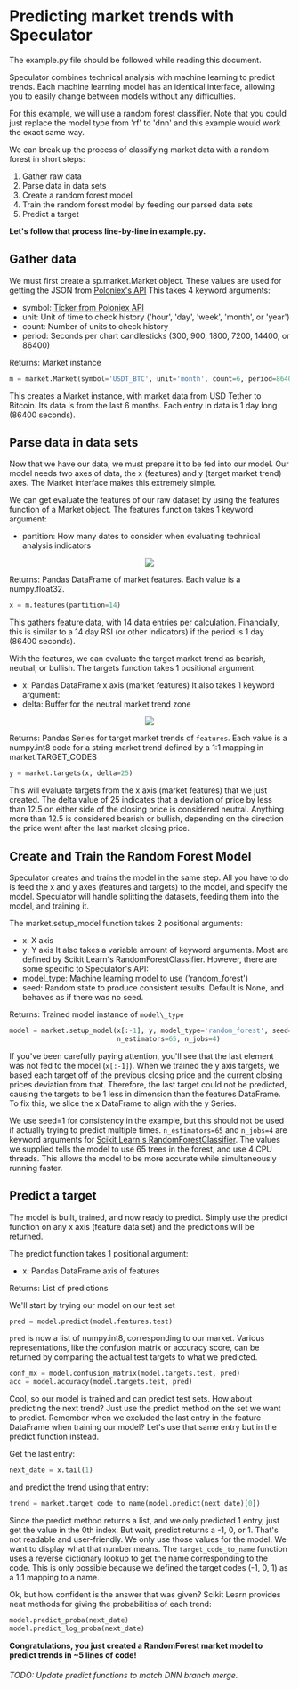 # Predicting market trends with Speculator
The example.py file should be followed while reading this document.

Speculator combines technical analysis with machine learning to predict trends.
Each machine learning model has an identical interface, allowing you to easily
change between models without any difficulties.

For this example, we will use a random forest classifier.  Note that you could just
replace the model type from 'rf' to 'dnn' and this example would work the exact same way.

We can break up the process of classifying market data with a random forest in short steps:
1. Gather raw data
2. Parse data in data sets
3. Create a random forest model
4. Train the random forest model by feeding our parsed data sets
5. Predict a target

**Let's follow that process line-by-line in example.py.**

## Gather data
We must first create a sp.market.Market object.  These values are used for getting the JSON from [Poloniex's API](https://poloniex.com/support/api/)
This takes 4 keyword arguments:
* symbol: [Ticker from Poloniex API](https://poloniex.com/public?command=returnTicker)
* unit: Unit of time to check history ('hour', 'day', 'week', 'month', or 'year')
* count: Number of units to check history
* period: Seconds per chart candlesticks (300, 900, 1800, 7200, 14400, or 86400)

Returns: Market instance
``` python
m = market.Market(symbol='USDT_BTC', unit='month', count=6, period=86400)
```
This creates a Market instance, with market data from USD Tether to Bitcoin.
Its data is from the last 6 months.  Each entry in data is 1 day long (86400 seconds).

## Parse data in data sets
Now that we have our data, we must prepare it to be fed into our model.
Our model needs two axes of data, the x (features) and y (target market trend) axes.
The Market interface makes this extremely simple.

We can get evaluate the features of our raw dataset by using the features function of a Market object.
The features function takes 1 keyword argument:
* partition: How many dates to consider when evaluating technical analysis indicators
<p align="center">
  <img src="http://i.cubeupload.com/osMGQ1.png">
</p>

Returns: Pandas DataFrame of market features.  Each value is a numpy.float32.
``` python
x = m.features(partition=14)
```
This gathers feature data, with 14 data entries per calculation.
Financially, this is similar to a 14 day RSI (or other indicators) if the period is 1 day (86400 seconds).

With the features, we can evaluate the target market trend as bearish, neutral, or bullish.
The targets function takes 1 positional argument:
* x: Pandas DataFrame x axis (market features)
It also takes 1 keyword argument:
* delta: Buffer for the neutral market trend zone
<p align="center">
  <img src="https://i.cubeupload.com/K74Iur.png">
</p>

Returns: Pandas Series for target market trends of `features`.  Each value is a numpy.int8 code for a string market trend defined by a 1:1 mapping in market.TARGET\_CODES
``` python
y = market.targets(x, delta=25)
```
This will evaluate targets from the x axis (market features) that we just created.
The delta value of 25 indicates that a deviation of price by less than 12.5 on either side of the closing price is considered neutral.  Anything more than 12.5 is considered bearish or bullish, depending on the direction the price went after the last market closing price.

## Create and Train the Random Forest Model
Speculator creates and trains the model in the same step.
All you have to do is feed the x and y axes (features and targets) to the model, and specify the model.
Speculator will handle splitting the datasets, feeding them into the model, and training it.

The market.setup\_model function takes 2 positional arguments:
* x: X axis
* y: Y axis
It also takes a variable amount of keyword arguments.  Most are defined by Scikit Learn's RandomForestClassifier.
However, there are some specific to Speculator's API:
* model\_type: Machine learning model to use ('random\_forest')
* seed: Random state to produce consistent results.  Default is None, and behaves as if there was no seed.

Returns: Trained model instance of `model\_type`
``` python
model = market.setup_model(x[:-1], y, model_type='random_forest', seed=1,
                           n_estimators=65, n_jobs=4)
```
If you've been carefully paying attention, you'll see that the last element was not fed to the model (`x[:-1]`).
When we trained the y axis targets, we based each target off of the previous closing price and the current closing prices deviation from that.
Therefore, the last target could not be predicted, causing the targets to be 1 less in dimension than the features DataFrame.
To fix this, we slice the x DataFrame to align with the y Series.

We use seed=1 for consistency in the example, but this should not be used if actually trying to predict multiple times.
`n_estimators=65` and `n_jobs=4` are keyword arguments for [Scikit Learn's RandomForestClassifier](http://scikit-learn.org/stable/modules/generated/sklearn.ensemble.RandomForestClassifier.html).  The values we supplied tells the model to use 65 trees in the forest, and use 4 CPU threads.  This allows the model to be more accurate while simultaneously running faster.

## Predict a target
The model is built, trained, and now ready to predict.  Simply use the predict function on any x axis (feature data set) and the predictions will be returned.

The predict function takes 1 positional argument:
* x: Pandas DataFrame axis of features

Returns: List of predictions

We'll start by trying our model on our test set
``` python
pred = model.predict(model.features.test)
```
`pred` is now a list of numpy.int8, corresponding to our market.
Various representations, like the confusion matrix or accuracy score, can be returned by comparing the actual test targets to what we predicted.
``` python
conf_mx = model.confusion_matrix(model.targets.test, pred)
acc = model.accuracy(model.targets.test, pred)
```

Cool, so our model is trained and can predict test sets.  How about predicting the next trend?
Just use the predict method on the set we want to predict.
Remember when we excluded the last entry in the feature DataFrame when training our model?
Let's use that same entry but in the predict function instead.

Get the last entry:
``` python
next_date = x.tail(1)
```
and predict the trend using that entry:
``` python
trend = market.target_code_to_name(model.predict(next_date)[0])
```
Since the predict method returns a list, and we only predicted 1 entry, just get the value in the 0th index.
But wait, predict returns a -1, 0, or 1.  That's not readable and user-friendly.  We only use those values for the model.  We want to display what that number means.
The `target_code_to_name` function uses a reverse dictionary lookup to get the name corresponding to the code.  This is only possible because we defined the target codes (-1, 0, 1) as a 1:1 mapping to a name.

Ok, but how confident is the answer that was given?
Scikit Learn provides neat methods for giving the probabilities of each trend:
``` python
model.predict_proba(next_date)
model.predict_log_proba(next_date)
```

**Congratulations, you just created a RandomForest market model to predict trends in ~5 lines of code!**

###### TODO: Update predict functions to match DNN branch merge.
